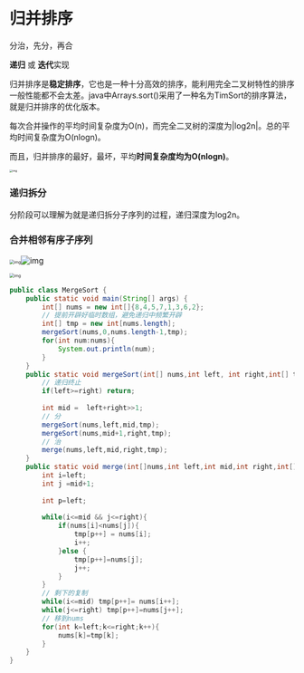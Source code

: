 # 归并排序

分治，先分，再合

**递归** 或 **迭代**实现

归并排序是**稳定排序**，它也是一种十分高效的排序，能利用完全二叉树特性的排序一般性能都不会太差。java中Arrays.sort()采用了一种名为TimSort的排序算法，就是归并排序的优化版本。

每次合并操作的平均时间复杂度为O(n)，而完全二叉树的深度为|log2n|。总的平均时间复杂度为O(nlogn)。

而且，归并排序的最好，最坏，平均**时间复杂度均为O(nlogn)**。

<img src="https://images2015.cnblogs.com/blog/1024555/201612/1024555-20161218163120151-452283750.png" alt="img" style="zoom: 33%;" />

### 递归拆分

分阶段可以理解为就是递归拆分子序列的过程，递归深度为log2n。

### 合并相邻有序子序列

<img src="https://images2015.cnblogs.com/blog/1024555/201612/1024555-20161218194508761-468169540.png" alt="img" style="zoom:50%;" />![img](https://images2015.cnblogs.com/blog/1024555/201612/1024555-20161218194621308-588010220.png)

<img src="https://images2015.cnblogs.com/blog/1024555/201612/1024555-20161218194621308-588010220.png" alt="img" style="zoom:50%;" />

~~~java
public class MergeSort {
    public static void main(String[] args) {
        int[] nums = new int[]{8,4,5,7,1,3,6,2};
        // 提前开辟好临时数组，避免递归中频繁开辟
        int[] tmp = new int[nums.length];
        mergeSort(nums,0,nums.length-1,tmp);
        for(int num:nums){
            System.out.println(num);
        }
    }
    public static void mergeSort(int[] nums,int left, int right,int[] tmp){
        // 递归终止
        if(left>=right) return;
        
        int mid =  left+right>>1;
        // 分
        mergeSort(nums,left,mid,tmp);
        mergeSort(nums,mid+1,right,tmp);
        // 治
        merge(nums,left,mid,right,tmp);
    }
    public static void merge(int[]nums,int left,int mid,int right,int[] tmp){
        int i=left;
        int j =mid+1;
        
        int p=left;
        
        while(i<=mid && j<=right){
            if(nums[i]<nums[j]){
                tmp[p++] = nums[i];
                i++;
            }else {
                tmp[p++]=nums[j];
                j++;
            }
        }
		// 剩下的复制
        while(i<=mid) tmp[p++]= nums[i++];
        while(j<=right) tmp[p++]=nums[j++];
		// 移到nums
        for(int k=left;k<=right;k++){
            nums[k]=tmp[k];
        }
    }
}
~~~

